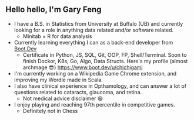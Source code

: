 ## Hello hello, I'm Gary Feng

- I have a B.S. in Statistics from University at Buffalo (UB) and currently looking for a role in anything data related and/or software related.
  - Minitab + R for data analysis
- Currently learning everything I can as a back-end developer from [Boot.Dev](https://www.boot.dev/)
  - Certificate in Python, JS, SQL, Git, OOP, FP, Shell/Terminal. Soon to finish Dockor, K8s, Go, Algo, Data Structs. Here's my profile (almost archmage 😎) https://www.boot.dev/u/chichigami
- I'm currently working on a Wikipedia Game Chrome extension, and improving my Wordle made in Scala.
- I also have clinical experience in Opthamology, and can answer a lot of questions related to cataracts, glaucoma, and retina.
  - Not medical advice disclaimer :satisfied:
- I enjoy playing and reaching 97th percentile in competitive games.
  -  Definitely not in Chess
